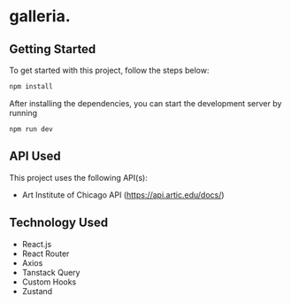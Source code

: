 # galleria.

## Getting Started

To get started with this project, follow the steps below:

```bash
npm install
```

After installing the dependencies, you can start the development server by running

``` 
npm run dev
```

## API Used

This project uses the following API(s):

* Art Institute of Chicago API (https://api.artic.edu/docs/)

## Technology Used
* React.js
* React Router
* Axios
* Tanstack Query
* Custom Hooks
* Zustand